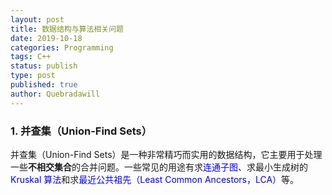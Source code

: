 ```yaml
---
layout: post
title: 数据结构与算法相关问题
date: 2019-10-18
categories: Programming
tags: C++
status: publish
type: post
published: true
author: Quebradawill
---
```


### 1. 并查集（Union-Find Sets）

并查集（Union-Find Sets）是一种非常精巧而实用的数据结构，它主要用于处理一些**不相交集合**的合并问题。一些常见的用途有求<font color='blue'>连通子图</font>、求最小生成树的 <font color='blue'>Kruskal 算法</font>和求<font color='blue'>最近公共祖先（Least Common Ancestors，LCA）</font>等。 

